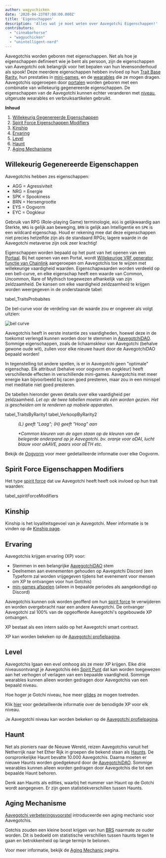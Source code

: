```yaml
---
author: wagyuchicken
date: '2020-04-23T07:00:00.000Z'
title: 'Eigenschappen'
description: 'Alles wat je moet weten over Aavegotchi Eigenschappen!'
contributors:
  - "cinnabarhorse"
  - "wagyuchicken"
  - "unintelligent-nerd"
---
```


Aavegotchis worden geboren met eigenschappen. Net als hoe je eigenschappen definieert wie je bent als persoon, zijn de eigenschappen van Aavegotchi ook belangrijk voor het bepalen van hun levensonderhoud als spook! Deze meerdere eigenschappen hebben invloed op hun [Trait Base Rarity](/rarity-farming#base-rarity-score), hun prestaties in [mini-games](/minigames), en de [wearables](/wearables) die ze mogen dragen. Aavegotchis opgeroepen door [portalen](/portals) worden geboren met een combinatie van willekeurig gegenereerde eigenschappen. De eigenschappen van de Aavegotchi kunnen echter veranderen met <a href=#level>niveau</a>, uitgeruste wearables en verbruiksartikelen gebruikt. 

<div class="contentsBox">

**Inhoud**

<ol>
<li><a href=#randomly-generated-traits>Willekeurig Gegenereerde Eigenschappen </a></li>
<li><a href=#spirit-force-trait-modifiers>Spirit Force Eigenschappen Modifiers</a></li>
<li><a href=#kinship>Kinship</a></li>
<li><a href=#experience>Ervaring</a></li>
<li><a href=#level>Level</a></li>
<li><a href=#haunt>Haunt</a></li>
<li><a href=#aging-mechanic>Aging Mechanisme</a></li>
</ol>

</div>

## Willekeurig Gegenereerde Eigenschappen
Aavegotchis hebben zes eigenschappen:

* AGG = Agressiviteit
* NRG = Energie
* SPK = Spookiness
* BRN = Hersengrootte
* EYS = Oogvorm
* EYC = Oogkleur

Gebruik van RPG (Role-playing Game) terminologie, `AGG` is gelijkwaardig aan Sterkte, `NRG` is gelijk aan beweging, `BRN` is gelijk aan Intelligentie en `SPK` is een wildcard eigenschap. Houd er rekening mee dat deze eigenschappen niet precies hetzelfde zijn als de standaard RPGs; lagere waarde in de Aavegotchi metaverse zijn ook zeer krachtig!

Eigenschappen worden bepaald op het punt van het openen van een [Portaal](/portals). Bij het openen van een Portal, wordt [Willekeurige VRF generator functie van Chainlink](/glossary#chainlink-vrf) aangeroepen om Aavegotchis toe te wijzen met willekeurige vaardigheid waarden. Eigenschapwaarden worden verdeeld op een bell-curve, en elke eigenschap heeft een waarde van Common, Uncommon, Rare of Mythisch toegewezen afhankelijk van zijn zeldzaamheid. De kansen om elke vaardigheid zeldzaamheid te krijgen worden weergegeven in de onderstaande tabel:

tabel_TraitsProbabites

De bel-curve voor de verdeling van de waarde zou er ongeveer als volgt uitzien:

<img class="bodyImage" src="/traits/bell_curve.png" alt = "bel curve" />

Aavegotchis heeft in eerste instantie zes vaardigheden, hoewel deze in de toekomst verlengd kunnen worden door te stemmen in [AavegotchiDAO](/dao). Sommige eigenschappen, zoals de lichaamskleur van Aavegotchi (behalve gewone oude wit), zullen voor elke nieuwe haunt door de AavegotchiDAO bepaald worden!

In tegenstelling tot andere spellen, is er in Aavegotchi geen "optimale" eigenschap. Elk attribuut (behalve voor oogvorm en oogkleur) heeft verschillende effecten in verschillende mini-games. Aavegotchis met meer energie kan bijvoorbeeld bij racen goed presteren, maar zou in een minispel met meditatie niet goed presteren.

De tabellen hieronder geven details over elke vaardigheid per zeldzaamheid. *Let op: de twee tabellen moeten als één worden gezien. Het is gescheiden om te renderen op mobiele apparaten.*

tabel_TraitsByRarity1 tabel_VerkoopByRarity2
<p style="margin-left: 3.0em"><i> (L) geeft "Laag"; (H) geeft "Hoog" aan </i></p>
<p style="margin-left: 3.0em"><i> *Common kleuren van de ogen staan op de kleuren van de belegerde onderpand op je Aavegotchi. bv. oranje voor aDAI, lucht blauw voor aAAVE, paars voor aETH etc. </i></p>

Bekijk de [Oogvorm](/eye-shape) voor meer gedetailleerde informatie over elke Oogvorm.

## Spirit Force Eigenschappen Modifiers

Het type [spirit force](/spirit-force) dat uw Aavegotchi heeft heeft ook invloed op hun trait waarden:

tabel_spiritForceModifiers

## Kinship
Kinship is het loyaliteitsgevoel van je Aavegotchi. Meer informatie is te vinden op de [Kinship page](/kinship).

## Ervaring
Aavegotchis krijgen ervaring (XP) voor:
* Stemmen in een belangrijke [AavegotchiDAO](/dao) stem
* Deelnemen aan evenementen gehouden op Aavegotchi Discord (een Typeform zal worden vrijgegeven tijdens het evenement voor mensen om XP te ontvangen voor hun Gotchis)
* [min-games afspelen](/minigames) (alleen in bepaalde periodes als aangekondigd op Discord)

Aavegotchis kunnen ook worden geofferd om hun [spirit force](/spirit-force) te verwijderen en worden overgebracht naar een andere Aavegotchi. De ontvanger Aavegotchi zal 100% van de opgeofferde Aavegotchi's opgebouwde XP ontvangen.

XP bestaat als een intern saldo op het Aavegotchi smart contract.

XP kan worden bekeken op de [Aavegotchi profielpagina](/aavegotchi-profile).

## Level
Aavegotchis lgaan een evel omhoog als ze meer XP krijgen. Elke drie niveausontvangt je Aavegotchis één [Spirit Punt](/glossary#spirit-point) dat kan worden toegewezen aan het verhogen of verlagen van een bepaalde vaardigheid. Sommige wearables kunnen alleen worden gedragen door Aavegotchis van een bepaald niveau.

Hoe hoger je Gotchi niveau, hoe meer [gildes](/guild) ze mogen toetreden.

Klik [hier](/xp) voor gedetailleerde informatie over de benodigde XP voor elk niveau.

Je Aavegotchi niveau kan worden bekeken op de [Aavegotchi profielpagina](/aavegotchi-profile).

## Haunt
Net als pioniers naar de Nieuwe Wereld, reizen Aavegotchis vanuit het Netherrijk naar het Ether Rijk in groepen die bekend staan als [Haunts](/haunt). De oorspronkelijke Haunt bevatte 10.000 Aavegotchis. Daarna moeten er nieuwe Haunts worden goedgekeurd door de [AavegotchiDAO](/dao). Sommige wearables kunnen alleen worden gedragen door Aavegotchis die tot een bepaalde Haunt behoren.

Denk aan Haunts als edities, waarbij het nummer van Haunt op de Gotchi wordt aangegeven. Er zijn geen statistiekverschillen tussen Haunts.

## Aging Mechanisme

[Aavegotchi verbeteringsvoorstel](/aavegotchi-improvement-proposals#add-an-aging-mechanic-to-affect-aavegotchi-rarity-scores) introduceerde een aging mechanic voor Aavegotchis.

Gotchis zouden een kleine boost krijgen van hun [BRS](/rarity-farming#base-rarity-score) naarmate ze ouder worden. Dit is bedoeld om statistische verschillen tussen haunts tegen te gaan en betrokkenheid op lange termijn te belonen.

Voor meer informatie, bekijk de [Aging Mechanic](/aging-mechanic) pagina.